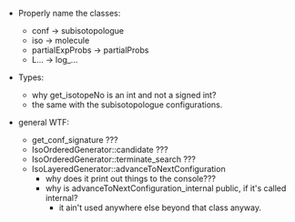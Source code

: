 * Properly name the classes:
	* conf -> subisotopologue
	* iso  -> molecule
	* partialExpProbs -> partialProbs
	* L... -> log_...

* Types:
	* why get_isotopeNo is an int and not a signed int?
	* the same with the subisotopologue configurations.


* general WTF:
	* get_conf_signature ??? 
	* IsoOrderedGenerator::candidate ???
	* IsoOrderedGenerator::terminate_search ???
	* IsoLayeredGenerator::advanceToNextConfiguration
		* why does it print out things to the console???
		* why is advanceToNextConfiguration_internal public, if it's called internal?
			* it ain't used anywhere else beyond that class anyway.